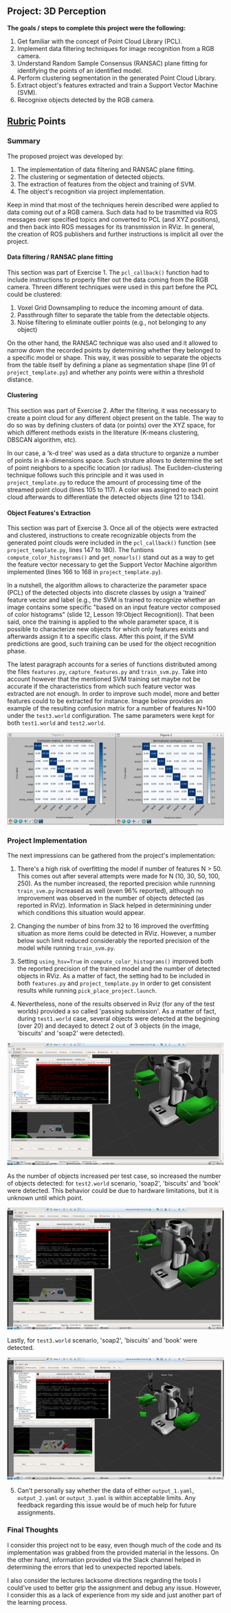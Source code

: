 ## Project: 3D Perception

**The goals / steps to complete this project were the following:**  

1. Get familiar with the concept of Point Cloud Library (PCL).  
2. Implement data filtering techniques for image recognition from a RGB camera. 
3. Understand Random Sample Consensus (RANSAC) plane fitting for identifying the points of an identified model.
4. Perform clustering segmentation in the generated Point Cloud Library.
5. Extract object's features extracted and train a Support Vector Machine (SVM). 
6. Recognixe objects detected by the RGB camera.

[//]: # (Image References)
[image3]: ./image1.png
[image4]: ./image2.png
[image5]: ./image3.png
[image6]: ./image4.png

## [Rubric](https://review.udacity.com/#!/rubrics/1067/view) Points

### Summary

The proposed project was developed by:
1. The implementation of data filtering and RANSAC plane fitting.
2. The clustering or segmentation of detected objects.
3. The extraction of features from the object and training of SVM. 
4. The object's recognition via project implementation.  

Keep in mind that most of the techniques herein described were applied to data coming out of a RGB camera. Such data had to be trasmitted via ROS messages over specified topics and converted to PCL (and XYZ positions), and then back into ROS messages for its transmission in RViz. In general, the creation of ROS publishers and further instructions is implicit all over the project. 

#### Data filtering / RANSAC plane fitting
This section was part of Exercise 1. The `pcl_callback()` function had to include instructions to properly filter out the data coming from the RGB camera. Threen different techniques were used in this part before the PCL could be clustered:
1. Voxel Grid Downsampling to reduce the incoming amount of data. 
2. Passthrough filter to separate the table from the detectable objects. 
3. Noise filtering to eliminate outlier points (e.g., not belonging to any object)

On the other hand, the RANSAC technique was also used and it allowed to narrow down the recorded points by determining whether they belonged to a specific model or shape. This way, it was possible to separate the objects from the table itself by defining a plane as segmentation shape (line 91 of `project_template.py`) and whether any points were within a threshold distance. 

#### Clustering
This section was part of Exercise 2. After the filtering, it was necessary to create a point cloud for any different object present on the table. The way to do so was by defining clusters of data (or points) over the XYZ space, for which different methods exists in the literature (K-means clustering, DBSCAN algorithm, etc). 

In our case, a 'k-d tree' was used as a data structure to organize a number of points in a k-dimensions space. Such struture allows to determine the set of point neighbors to a specific location (or radius). The Eucliden-clustering technique follows such this principle and it was used in `project_template.py` to reduce the amount of processing time of the streamed point cloud (lines 105 to 117). A color was assigned to each point cloud afterwards to differentiate the detected objects (line 121 to 134). 

#### Object Features's Extraction
This section was part of Exercise 3. Once all of the objects were extracted and clustered, instructions to create recognizable objects from the generated point clouds were included in the `pcl_callback()` function (see `project_template.py`, lines 147 to 180).  The funtions `compute_color_histograms()` and `get_nomarls()` stand out as a way to get the feature vector necessary to get the Support Vector Machine algorithm implemented (lines 166 to 168 in `project_template.py`). 

In a nutshell, the algorithm allows to characterize the parameter space (PCL) of the detected objects into discrete classes by usign a 'trained' feature vector and label (e.g., the SVM is trained to recognize whether an image contains some specific "based on an input feature vector composed of color histograms" (slide 12, Lesson 19:Object Recognition)). That been said, once the training is applied to the whole parameter space, it is possible to characterize new objects for which only features exists and afterwards assign it to a specific class. After this point, if the SVM predictions are good, such training can be used for the object recognition phase.

The latest paragraph accounts for a series of functions distributed among the files `features.py`, `capture_features.py` and `train_svm.py`. Take into account however that the mentioned SVM training set maybe not be accurate if the characteristics from which such feature vector was extracted are not enough. In order to improve such model, more and better features could to be extracted for instance. Image below provides an example of the resulting confusion matrix for a number of features N=100 under the `test3.world` configuration. The same parameters were kept for both `test1.world` and `test2.world`. 

![image3]

### Project Implementation
The next impressions can be gathered from the project's implementation:
1. There's a high risk of overfitting the model if number of features N > 50. This comes out after several attempts were made for N (10, 30, 50, 100, 250). As the number increased, the reported precision while runnning `train_svm.py` increased as well (even 96% reported), although no improvement was observed in the number of objects detected (as reported in RViz). Information in Slack helped in determinining under which conditions this situation would appear.  

2. Changing the number of bins from 32 to 16 improved the overfitting situation as more items could be detected in RViz. However, a number below such limit reduced considerably the reported precision of the model while running `train_svm.py`.

3. Setting `using_hsv=True` in `compute_color_histograms()` improved both the reported precision of the trained model and the number of detected objects in RViz. As a matter of fact, the setting had to be included in both `features.py` and `project_template.py` in order to get consistent results while running `pick_place_project.launch`. 

4. Nevertheless, none of the results observed in Rviz (for any of the test worlds) provided a so called 'passing submission'. As a matter of fact, during `test1.world` case, several objects were detected at the begining (over 20) and decayed to detect 2 out of 3 objects (in the image, 'biscuits' and 'soap2' were detected).

![image4]

 As the number of objects increased per test case, so increased the number of objects detected: for `test2.world` scenario, 'soap2', 'biscuits' and 'book' were detected. This behavior could be due to hardware limitations, but it is unknown until which point. 

![image5]

Lastly, for `test3.world` scenario, 'soap2', 'biscuits' and 'book' were detected. 

![image6]

5. Can't personally say whether the data of either `output_1.yaml`, `output_2.yaml` or `output_3.yaml` is within acceptable limits. Any feedback regarding this issue would be of much help for future assignments. 

### Final Thoughts

I consider this project not to be easy, even though much of the code and its implementation was grabbed from the provided material in the lessons. On the other hand, information provided via the Slack channel helped in determining the errors that led to unexpected reported labels. 

I also consider the lectures lacksome directions regarding the tools I could've used to better grip the assignment and debug any issue. However, I consider this as a lack of experience from my side and just another part of the learning process.  


